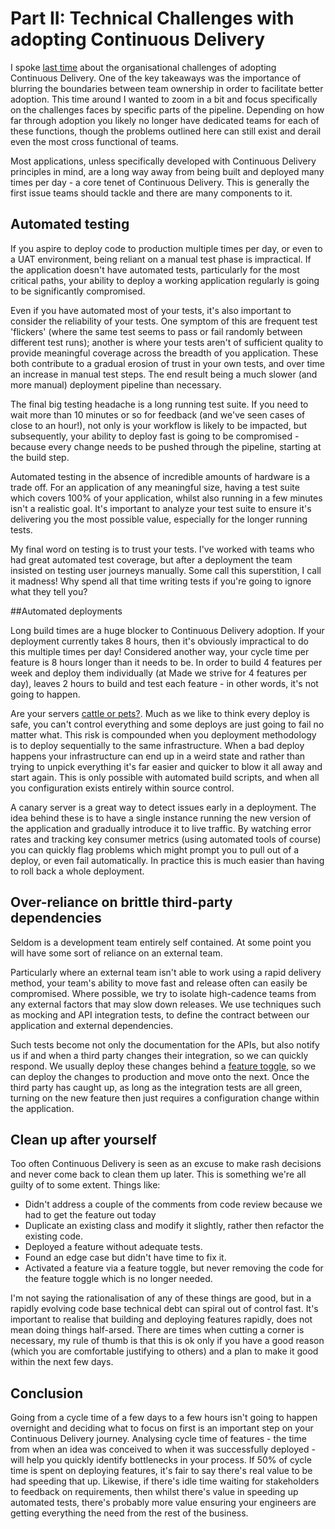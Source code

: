 # Part II: Technical Challenges with adopting Continuous Delivery

I spoke [last time](https://www.madetech.com/blog/continuous-delivery-organisational-challenges) about the organisational challenges of adopting Continuous Delivery. One of the key takeaways was the importance of blurring the boundaries between team ownership in order to facilitate better adoption. This time around I wanted to zoom in a bit and focus specifically on the challenges faces by specific parts of the pipeline. Depending on how far through adoption you likely no longer have dedicated teams for each of these functions, though the problems outlined here can still exist and derail even the most cross functional of teams.

Most applications, unless specifically developed with Continuous Delivery principles in mind, are a long way away from being built and deployed many times per day - a core tenet of Continuous Delivery. This is generally the first issue teams should tackle and there are many components to it.

## Automated testing

If you aspire to deploy code to production multiple times per day, or even to a UAT environment, being reliant on a manual test phase is impractical. If the application doesn't have automated tests, particularly for the most critical paths, your ability to deploy a working application regularly is going to be significantly compromised.

Even if you have automated most of your tests, it's also important to consider the reliability of your tests. One symptom of this are frequent test 'flickers' (where the same test seems to pass or fail randomly between different test runs); another is where your tests aren't of sufficient quality to provide meaningful coverage across the breadth of you application. These both contribute to a gradual erosion of trust in your own tests, and over time an increase in manual test steps. The end result being a much slower (and more manual) deployment pipeline than necessary.

The final big testing headache is a long running test suite. If you need to wait more than 10 minutes or so for feedback (and we've seen cases of close to an hour!), not only is your workflow is likely to be impacted, but subsequently, your ability to deploy fast is going to be compromised - because every change needs to be pushed through the pipeline, starting at the build step.

Automated testing in the absence of incredible amounts of hardware is a trade off. For an application of any meaningful size, having a test suite which covers 100% of your application, whilst also running in a few minutes isn't a realistic goal. It's important to analyze your test suite to ensure it's delivering you the most possible value, especially for the longer running tests. 

My final word on testing is to trust your tests. I've worked with teams who had great automated test coverage, but after a deployment the team insisted on testing user journeys manually. Some call this superstition, I call it madness! Why spend all that time writing tests if you're going to ignore what they tell you?

##Automated deployments

Long build times are a huge blocker to Continuous Delivery adoption. If your deployment currently takes 8 hours, then it's obviously impractical to do this multiple times per day! Considered another way, your cycle time per feature is 8 hours longer than it needs to be. In order to build 4 features per week and deploy them individually (at Made we strive for 4 features per day), leaves 2 hours to build and test each feature - in other words, it's not going to happen.

Are your servers [cattle or pets?](https://www.madetech.com/blog/your-server-is-not-a-pet). Much as we like to think every deploy is safe, you can't control everything and some deploys are just going to fail no matter what. This risk is compounded when you deployment methodology is to deploy sequentially to the same infrastructure. When a bad deploy happens your infrastructure can end up in a weird state and rather than trying to unpick everything it's far easier and quicker to blow it all away and start again. This is only possible with automated build scripts, and when all you configuration exists entirely within source control.

A canary server is a great way to detect issues early in a deployment. The idea behind these is to have a single instance running the new version of the application and gradually introduce it to live traffic. By watching error rates and tracking key consumer metrics (using automated tools of course) you can quickly flag problems which might prompt you to pull out of a deploy, or even fail automatically. In practice this is much easier than having to roll back a whole deployment.

## Over-reliance on brittle third-party dependencies

Seldom is a development team entirely self contained. At some point you will have some sort of reliance on an external team.

Particularly where an external team isn't able to work using a rapid delivery method, your team's ability to move fast and release often can easily be compromised. Where possible, we try to isolate high-cadence teams from any external factors that may slow down releases. We use techniques such as mocking and API integration tests, to define the contract between our application and external dependencies. 

Such tests become not only the documentation for the APIs, but also notify us if and when a third party changes their integration, so we can quickly respond. We usually deploy these changes behind a [feature toggle](https://www.madetech.com/blog/continuous-delivery-feature-toggles), so we can deploy the changes to production and move onto the next. Once the third party has caught up, as long as the integration tests are all green, turning on the new feature then just requires a configuration change within the application.

## Clean up after yourself

Too often Continuous Delivery is seen as an excuse to make rash decisions and never come back to clean them up later. This is something we're all guilty of to some extent. Things like:
 * Didn't address a couple of the comments from code review because we had to get the feature out today
 * Duplicate an existing class and modify it slightly, rather then refactor the existing code.
 * Deployed a feature without adequate tests.
 * Found an edge case but didn't have time to fix it.
 * Activated a feature via a feature toggle, but never removing the code for the feature toggle which is no longer needed.

I'm not saying the rationalisation of any of these things are good, but in a rapidly evolving code base technical debt can spiral out of control fast. It's important to realise that building and deploying features rapidly, does not mean doing things half-arsed. There are times when cutting a corner is necessary, my rule of thumb is that this is ok only if you have a good reason (which you are comfortable justifying to others) and a plan to make it good within the next few days.

## Conclusion

Going from a cycle time of a few days to a few hours isn't going to happen overnight and deciding what to focus on first is an important step on your Continuous Delivery journey. Analysing cycle time of features - the time from when an idea was conceived to when it was successfully deployed - will help you quickly identify bottlenecks in your process. If 50% of cycle time is spent on deploying features, it's fair to say there's real value to be had speeding that up. Likewise, if there's idle time waiting for stakeholders to feedback on requirements, then whilst there's value in speeding up automated tests, there's probably more value ensuring your engineers are getting everything the need from the rest of the business.
